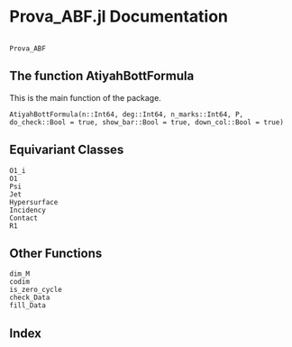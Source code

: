 # Prova_ABF.jl Documentation

```@contents
```

```@docs
Prova_ABF
```
## The function AtiyahBottFormula
This is the main function of the package.
```@docs
AtiyahBottFormula(n::Int64, deg::Int64, n_marks::Int64, P, do_check::Bool = true, show_bar::Bool = true, down_col::Bool = true)
```

## Equivariant Classes
```@docs
O1_i
O1
Psi
Jet
Hypersurface
Incidency
Contact
R1
```

## Other Functions
```@docs
dim_M
codim
is_zero_cycle
check_Data
fill_Data
```

## Index

```@index
```
